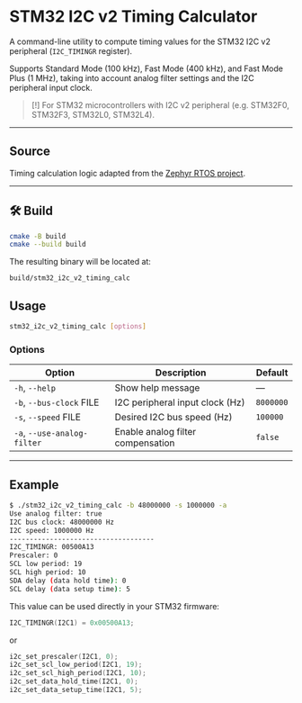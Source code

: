 # STM32 I2C v2 Timing Calculator

A command-line utility to compute timing values for the STM32 I2C v2 peripheral (`I2C_TIMINGR` register).

Supports Standard Mode (100 kHz), Fast Mode (400 kHz), and Fast Mode Plus (1 MHz), taking into account analog filter settings and the I2C peripheral input clock.

> [!] For STM32 microcontrollers with I2C v2 peripheral (e.g. STM32F0, STM32F3, STM32L0, STM32L4).

---

## Source

Timing calculation logic adapted from the [Zephyr RTOS project](https://github.com/zephyrproject-rtos/zephyr/blob/7efa5c87dde1bf82ab8cf6cff300025c04daee76/drivers/i2c/i2c_ll_stm32_v2.c).

---

## 🛠️ Build

```bash
cmake -B build
cmake --build build
````

The resulting binary will be located at:

```
build/stm32_i2c_v2_timing_calc
```

## Usage

```bash
stm32_i2c_v2_timing_calc [options]
```

### Options

| Option                      | Description                       | Default   |
| --------------------------- | --------------------------------- | --------- |
| `-h`, `--help`              | Show help message                 | —         |
| `-b`, `--bus-clock` FILE    | I2C peripheral input clock (Hz)   | `8000000` |
| `-s`, `--speed` FILE        | Desired I2C bus speed (Hz)        | `100000`  |
| `-a`, `--use-analog-filter` | Enable analog filter compensation | `false`   |

---

## Example

```bash
$ ./stm32_i2c_v2_timing_calc -b 48000000 -s 1000000 -a
Use analog filter: true
I2C bus clock: 48000000 Hz
I2C speed: 1000000 Hz
------------------------------------
I2C_TIMINGR: 00500A13
Prescaler: 0
SCL low period: 19
SCL high period: 10
SDA delay (data hold time): 0
SCL delay (data setup time): 5
```

This value can be used directly in your STM32 firmware:

```c
I2C_TIMINGR(I2C1) = 0x00500A13;
```

or

```c
i2c_set_prescaler(I2C1, 0);
i2c_set_scl_low_period(I2C1, 19);
i2c_set_scl_high_period(I2C1, 10);
i2c_set_data_hold_time(I2C1, 0);
i2c_set_data_setup_time(I2C1, 5);
```
